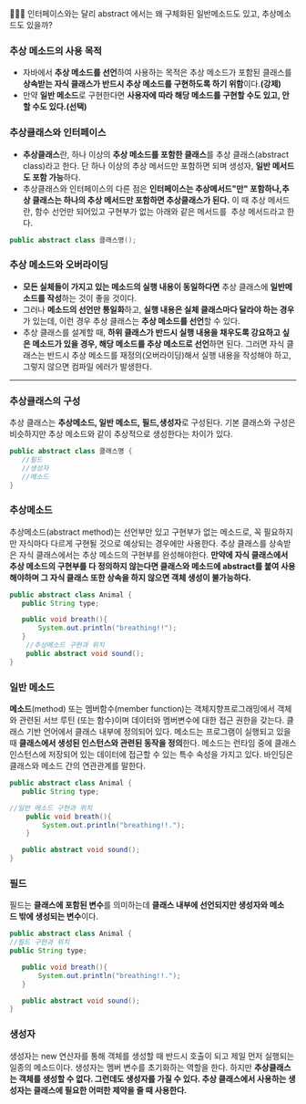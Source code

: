 <aside>
🙋🏻‍♀️ 인터페이스와는 달리 abstract 에서는 왜 구체화된 일반메소드도 있고, 추상메소드도 있을까?

</aside>

### 추상 메소드의 사용 목적

- 자바에서 **추상 메소드를 선언**하여 사용하는 목적은 추상 메소드가 포함된 클래스를 **상속받는 자식 클래스가 반드시 추상 메소드를 구현하도록 하기 위함**이다.**(강제)**
- 만약 **일반 메소드**로 구현한다면 **사용자에 따라 해당 메소드를 구현할 수도 있고, 안 할 수도 있다.(선택)**

### 추상클래스와 인터페이스

- **추상클래스**란, 하나 이상의 **추상 메소드를 포함한 클래스**를 추상 클래스(abstract class)라고 한다.
단 하나 이상의 추상 메서드만 포함하면 되며 생성자, **일반 메서드도 포함 가능**하다.
- 추상클래스와 인터페이스의 다른 점은 **인터페이스는 추상메서드"만" 포함하나,추상 클래스는 하나의 추상 메서드만 포함하면 추상클래스가 된다.** 이 때 추상 메서드란, 함수 선언만 되어있고 구현부가 없는 아래와 같은 메서드를  추상 메서드라고 한다.

```java
public abstract class 클래스명();
```

### **추상 메소드와 오버라이딩**

- **모든 실체들이 가지고 있는 메소드의 실행 내용이 동일하다면** 추상 클래스에 **일반메소드를 작성**하는 것이 좋을 것이다.
- 그러나 **메소드의 선언만 통일화**하고, **실행 내용은 실체 클래스마다 달라야 하는 경우**가 있는데, 이런 경우 추상 클래스는 **추상 메소드를 선언**할 수 있다.
- 추상 클래스를 설계할 때, **하위 클래스가 반드시 실행 내용을 채우도록 강요하고 싶은 메소드가 있을 경우, 해당 메소드를 추상 메소드로 선언**하면 된다. 그러면 자식 클래스는 반드시 추상 메소드를 재정의(오버라이딩)해서 실행 내용을 작성해야 하고, 그렇지 않으면 컴파일 에러가 발생한다.

---

### 추상클래스의 **구성**

추상 클래스는 **추상메소드, 일반 메소드, 필드,생성자**로 구성된다. 기본 클래스와 구성은 비슷하지만 추상 메소드와 같이 추상적으로 생성한다는 차이가 있다.

```java
public abstract class 클래스명 {
   //필드
   //생성자
   //메소드
}
```

### **추상메소드**

추상메소드(abstract method)는 선언부만 있고 구현부가 없는 메소드로, 꼭 필요하지만 자식마다 다르게 구현될 것으로 예상되는 경우에만 사용한다. 추상 클래스를 상속받은 자식 클래스에서는 추상 메소드의 구현부를 완성해야한다. **만약에 자식 클래스에서 추상 메소드의 구현부를 다 정의하지 않는다면 클래스와 메소드에 abstract를 붙여 사용해야하며 그 자식 클래스 또한 상속을 하지 않으면 객체 생성이 불가능하다.**

```java
public abstract class Animal {
   public String type;

   public void breath(){
       System.out.println("breathing!!");
   }
	//추상메소드 구현과 위치
	public abstract void sound();
}

```

### **일반 메소드**

**메소드**(method) 또는 멤버함수(member function)는 객체지향프로그래밍에서 객체와 관련된 서브 루틴 (또는 함수)이며 데이터와 멤버변수에 대한 접근 권한을 갖는다. 클래스 기반 언어에서 클래스 내부에 정의되어 있다. 메소드는 프로그램이 실행되고 있을 때 **클래스에서 생성된 인스턴스와 관련된 동작을 정의**한다. 메소드는 런타임 중에 클래스 인스턴스에 저장되어 있는 데이터에 접근할 수 있는 특수 속성을 가지고 있다. 바인딩은 클래스와 메소드 간의 연관관계를 말한다.

```java
public abstract class Animal {
   public String type;

//일반 메소드 구현과 위치
	public void breath(){
		System.out.println("breathing!!.");
	}

   public abstract void sound();
}

```

### **필드**

필드는 **클래스에 포함된 변수**를 의미하는데 **클래스 내부에 선언되지만 생성자와 메소드 밖에 생성되는 변수**이다.

```java
public abstract class Animal {
//필드 구현과 위치
public String type;

   public void breath(){
       System.out.println("breathing!!.");
   }

   public abstract void sound();
}

```

### **생성자**

생성자는 new 연산자를 통해 객체를 생성할 때 반드시 호출이 되고 제일 먼저 실행되는 일종의 메소드이다. 생성자는 멤버 변수를 초기화하는 역할을 한다. 하지만 **추상클래스는 객체를 생성할 수 없다. 그런데도 생성자를 가질 수 있다. 추상 클래스에서 사용하는 생성자는 클래스에 필요한 어떠한 제약을 줄 때 사용한다.**
